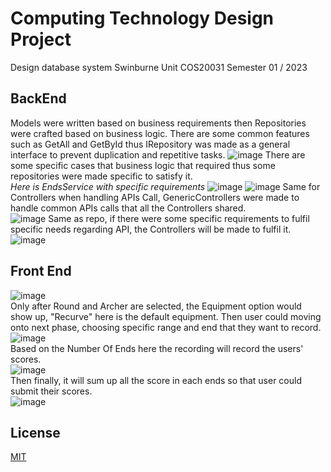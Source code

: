 # Computing Technology Design Project

Design database system Swinburne Unit COS20031 Semester 01 / 2023

## BackEnd

Models were written based on business requirements then Repositories were crafted based on business logic.
There are some common features such as GetAll and GetById thus IRepository was made as a general interface to prevent duplication and repetitive tasks.
![image](https://github.com/InfiniteBlanK3T/Computing-Technology-Design-Project/assets/94949422/28bb9152-5caf-427a-8671-601106579511)
There are some specific cases that business logic that required thus some repositories were made specific to satisfy it.\
*Here is EndsService with specific requirements*
![image](https://github.com/InfiniteBlanK3T/Computing-Technology-Design-Project/assets/94949422/7401d888-a4fe-4a95-aa69-c5b61ee8a3ba)
![image](https://github.com/InfiniteBlanK3T/Computing-Technology-Design-Project/assets/94949422/697ff732-c1c1-4035-b970-4aefd3999225)
Same for Controllers when handling APIs Call, GenericControllers were made to handle common APIs calls that all the Controllers shared.\
![image](https://github.com/InfiniteBlanK3T/Computing-Technology-Design-Project/assets/94949422/777821dd-f3dd-460b-b7ed-028ceba49598)
Same as repo, if there were some specific requirements to fulfil specific needs regarding API, the Controllers will be made to fulfil it.\
![image](https://github.com/InfiniteBlanK3T/Computing-Technology-Design-Project/assets/94949422/2c752a2c-1de1-401c-8f42-5ae62af20ae1)

## Front End

![image](https://github.com/InfiniteBlanK3T/Computing-Technology-Design-Project/assets/94949422/d482d769-f900-4cc3-8a5b-e626d0a32c8d)\
Only after Round and Archer are selected, the Equipment option would show up, "Recurve" here is the default equipment. Then user could moving onto next phase, choosing specific range and end that they want to record.\
![image](https://github.com/InfiniteBlanK3T/Computing-Technology-Design-Project/assets/94949422/bf073954-b053-4d1d-8215-8409b5760f70)\
Based on the Number Of Ends here the recording will record the users' scores.\
![image](https://github.com/InfiniteBlanK3T/Computing-Technology-Design-Project/assets/94949422/59be59e1-ac43-468f-81fb-a3296b1d7df1)\
Then finally, it will sum up all the score in each ends so that user could submit their scores.\
![image](https://github.com/InfiniteBlanK3T/Computing-Technology-Design-Project/assets/94949422/954c4064-8396-442f-b612-8d8eac3cbc65)

## License

[MIT](https://choosealicense.com/licenses/mit/)
